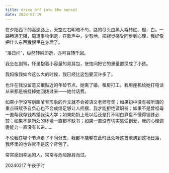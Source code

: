 ```yaml
---
title: drive off into the sunset
date: 2024-02-19
---
```

在夕阳西下的高速路上，天空左右明暗不匀，路的尽头由黑入紫转红、橙、白。一路畅通无阻，周遭事物倒退，在歌声中，少有地，把视觉感受同步到心理，我好像把什么东西狠狠甩在身后了。

“落日间”，纵然转瞬即逝，亦可百转千回。

我坐在副驾，怀里抱着小容量的双肩包，恍惚间把它的重量置换成了小孩。

我妈像我如今这么大的时候，我已经比这包要沉许多了。

也许在我没留意又很贴近的年龄节点，她离了婚，租房打工。我用座机给她打电话从来都是被挂掉她回拨过来——她付话费。

如果小学没写刻画爷爷形象的作文就不会被语文老师夸奖；如果初中没有被所谓的重点班赋予自负心也不会成绩足够让人摇摆，我才能拒绝读职校；如果不是曾祖母一直帮我存钱希望我读大学；如果奶奶上班以后还是打不明白算盘不懂得锱铢必较；如果不是所处的环境一直都不缺书；如果一直没有切实感受到爱，我的心理调适能力一直没有长进……

不论我在哪个节点走了不同分支，我都不能够在此时此处听这首歌遇到这场日落，我怀里的也许就不是这个背包了。

常常感到幸运的人，常常与危险擦肩而过。

20240217 午夜子时
